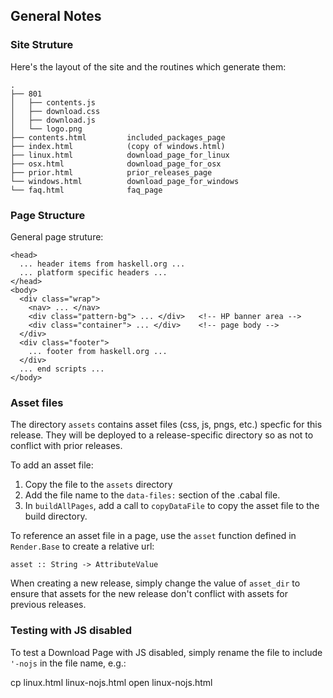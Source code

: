 
## General Notes

### Site Struture

Here's the layout of the site and the routines which generate them:

    .
    ├── 801
    │   ├── contents.js
    │   ├── download.css
    │   ├── download.js
    │   └── logo.png
    ├── contents.html         included_packages_page
    ├── index.html            (copy of windows.html)
    ├── linux.html            download_page_for_linux
    ├── osx.html              download_page_for_osx
    ├── prior.html            prior_releases_page
    └── windows.html          download_page_for_windows
    └── faq.html              faq_page

### Page Structure

General page struture:

    <head>
      ... header items from haskell.org ...
      ... platform specific headers ...
    </head>
    <body>
      <div class="wrap">
        <nav> ... </nav>
        <div class="pattern-bg"> ... </div>   <!-- HP banner area -->
        <div class="container"> ... </div>    <!-- page body -->
      </div>
      <div class="footer">
        ... footer from haskell.org ...
      </div>
      ... end scripts ...
    </body>

### Asset files

The directory `assets` contains asset files (css, js, pngs, etc.) specfic
for this release. They will be deployed to a release-specific directory
so as not to conflict with prior releases.

To add an asset file:

1. Copy the file to the `assets` directory
2. Add the file name to the `data-files:` section of the .cabal file.
3. In `buildAllPages`, add a call to `copyDataFile` to copy the asset file
to the build directory.

To reference an asset file in a page, use the `asset` function defined in
`Render.Base` to create a relative url:

    asset :: String -> AttributeValue

When creating a new release, simply change the value of `asset_dir`
to ensure that assets for the new release don't conflict with
assets for previous releases.

### Testing with JS disabled

To test a Download Page with JS disabled, simply
rename the file to include `'-nojs` in the file name, e.g.:

   cp linux.html linux-nojs.html
   open linux-nojs.html

